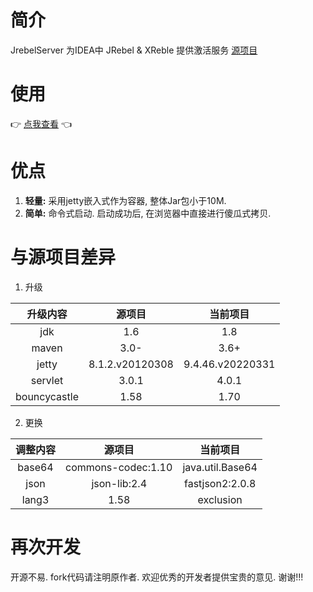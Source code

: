 # 简介

JrebelServer 为IDEA中 JRebel & XReble 提供激活服务 [源项目](https://gitee.com/gsls200808/JrebelLicenseServerforJava)

# 使用

👉 [点我查看](https://gitee.com/nism/jrebel-server/releases) 👈

# 优点

1. **轻量:** 采用jetty嵌入式作为容器, 整体Jar包小于10M.
2. **简单:** 命令式启动. 启动成功后, 在浏览器中直接进行傻瓜式拷贝.

# 与源项目差异

1. 升级

|     升级内容  |        源项目      |         当前项目        |
|:------------:|:------------------:|:----------------------:|
|     jdk      |        1.6         |          1.8           |
|    maven     |        3.0-        |          3.6+          |
|    jetty     |  8.1.2.v20120308   |    9.4.46.v20220331    |
|   servlet    |       3.0.1        |         4.0.1          |
| bouncycastle |        1.58        |          1.70          |

2. 更换

|    调整内容   |        源项目      |         当前项目        |
|:------------:|:------------------:|:----------------------:|
|    base64    | commons-codec:1.10 |    java.util.Base64    |
|     json     |    json-lib:2.4    |    fastjson2:2.0.8     |
|    lang3     |        1.58        |       exclusion        |

# 再次开发

开源不易. fork代码请注明原作者. 欢迎优秀的开发者提供宝贵的意见. 谢谢!!!